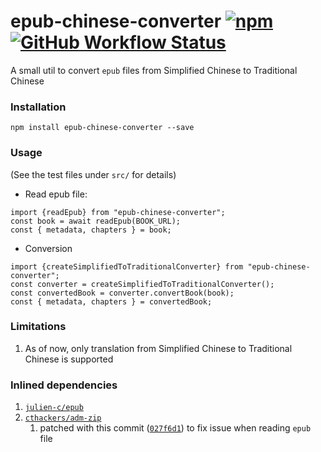 # epub-chinese-converter [![npm](https://img.shields.io/npm/v/epub-chinese-converter)](https://www.npmjs.com/package/epub-chinese-converter) [![GitHub Workflow Status](https://img.shields.io/github/actions/workflow/status/htbkoo/epub-chinese-converter/nodejs.yml?branch=master)](https://github.com/htbkoo/epub-chinese-converter/actions/workflows/nodejs.yml?query=workflow%3A%22Node+CI%22)

A small util to convert `epub` files from Simplified Chinese to Traditional Chinese

### Installation

`npm install epub-chinese-converter --save`

### Usage
(See the test files under `src/` for details)

- Read epub file: 
```
import {readEpub} from "epub-chinese-converter";
const book = await readEpub(BOOK_URL);
const { metadata, chapters } = book;
```

- Conversion
```
import {createSimplifiedToTraditionalConverter} from "epub-chinese-converter";
const converter = createSimplifiedToTraditionalConverter();
const convertedBook = converter.convertBook(book);
const { metadata, chapters } = convertedBook;
```

### Limitations
1. As of now, only translation from Simplified Chinese to Traditional Chinese is supported

### Inlined dependencies
1. [`julien-c/epub`](https://github.com/htbkoo/epub-chinese-converter/tree/master/src/utils/epub)
2. [`cthackers/adm-zip`](https://github.com/htbkoo/epub-chinese-converter/tree/master/src/utils/adm-zip)
    1. patched with this commit ([`027f6d1`](https://github.com/htbkoo/epub-chinese-converter/commit/027f6d15440ae8877b62543f31d7f35ad39b113e)) to fix issue when reading `epub` file 
